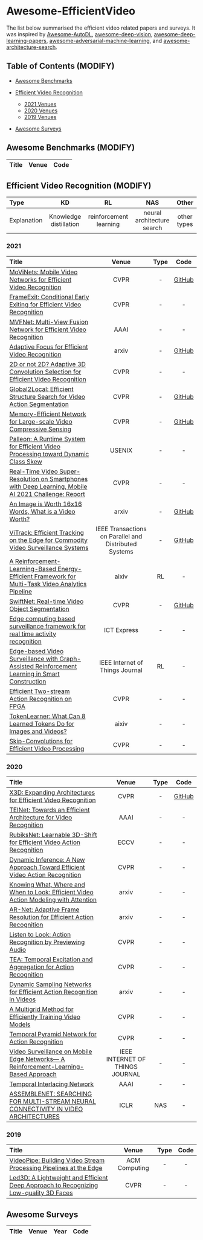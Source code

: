 # Awesome-EfficientVideo

The list below summarised the efficient video related papers and surveys. It was inspired by [Awesome-AutoDL](https://github.com/D-X-Y/Awesome-AutoDL), [awesome-deep-vision](https://github.com/kjw0612/awesome-deep-vision), [awesome-deep-learning-papers](https://github.com/terryum/awesome-deep-learning-papers), [awesome-adversarial-machine-learning](https://github.com/yenchenlin/awesome-adversarial-machine-learning), and [awesome-architecture-search](https://github.com/markdtw/awesome-architecture-search).

## Table of Contents (MODIFY)

- [Awesome Benchmarks](#awesome-benchmarks)

- [Efficient Video Recognition](#efficient-video-recognition)
  - [2021 Venues](#2021)
  - [2020 Venues](#2020)
  - [2019 Venues](#2019)


- [Awesome Surveys](#awesome-surveys)


## Awesome Benchmarks (MODIFY)

| Title | Venue | Code |
|:--------|:--------:|:--------:|


## Efficient Video Recognition (MODIFY)

|      Type   |            KD           |         RL             |         NAS               |    Other   |
|:------------|:-----------------------:|:----------------------:|:-------------------------:|:-----------:|
| Explanation | Knowledge distillation  | reinforcement learning | neural architecture search| other types |

### 2021


|  Title  |   Venue  |   Type   |   Code   |
|:--------|:--------:|:--------:|:--------:|
| [MoViNets: Mobile Video Networks for Efficient Video Recognition](https://openaccess.thecvf.com/content/CVPR2021/papers/Kondratyuk_MoViNets_Mobile_Video_Networks_for_Efficient_Video_Recognition_CVPR_2021_paper.pdf) | CVPR | - | [GitHub](https://github.com/google-research/movinet) |
| [FrameExit: Conditional Early Exiting for Efficient Video Recognition](https://openaccess.thecvf.com/content/CVPR2021/papers/Ghodrati_FrameExit_Conditional_Early_Exiting_for_Efficient_Video_Recognition_CVPR_2021_paper.pdf) | CVPR | - | - |
| [MVFNet: Multi-View Fusion Network for Efficient Video Recognition](https://www.aaai.org/AAAI21Papers/AAAI-1523.WuW.pdf) |AAAI | - | - |
| [Adaptive Focus for Efficient Video Recognition](https://arxiv.org/pdf/2105.03245.pdf) | arxiv | - | [GitHub](https://github.com/blackfeather-wang/AdaFocus) |
| [2D or not 2D? Adaptive 3D Convolution Selection for Efficient Video Recognition](https://openaccess.thecvf.com/content/CVPR2021/papers/Li_2D_or_not_2D_Adaptive_3D_Convolution_Selection_for_Efficient_CVPR_2021_paper.pdf) | CVPR | - | - |
| [Global2Local: Efficient Structure Search for Video Action Segmentation](https://openaccess.thecvf.com/content/CVPR2021/papers/Gao_Global2Local_Efficient_Structure_Search_for_Video_Action_Segmentation_CVPR_2021_paper.pdf) | CVPR | - | [GitHub](https://github.com/ShangHua-Gao/G2L-search) |
| [Memory-Efficient Network for Large-scale Video Compressive Sensing](https://openaccess.thecvf.com/content/CVPR2021/papers/Cheng_Memory-Efficient_Network_for_Large-Scale_Video_Compressive_Sensing_CVPR_2021_paper.pdf) | CVPR | - | [GitHub](https://github.com/BoChenGroup/RevSCI-net) |
| [Palleon: A Runtime System for Efficient Video Processing toward Dynamic Class Skew](https://www.usenix.org/system/files/atc21-feng-boyuan.pdf) |USENIX| - | - |
| [Real-Time Video Super-Resolution on Smartphones with Deep Learning, Mobile AI 2021 Challenge: Report](https://openaccess.thecvf.com/content/CVPR2021W/MAI/papers/Ignatov_Real-Time_Video_Super-Resolution_on_Smartphones_With_Deep_Learning_Mobile_AI_CVPRW_2021_paper.pdf) | CVPR | - | - |
| [An Image is Worth 16x16 Words, What is a Video Worth?](https://arxiv.org/pdf/2103.13915.pdf) | arxiv | - | [GitHub](https://github.com/Alibaba-MIIL/STAM) |
| [ViTrack: Efficient Tracking on the Edge for Commodity Video Surveillance Systems](http://tns.thss.tsinghua.edu.cn/~jiliang/publications/INFOCOM2018-vitrack.pdf) | IEEE Transactions on Parallel and Distributed Systems | - | [GitHub](https://github.com/Alibaba-MIIL/STAM) |
| [A Reinforcement-Learning-Based Energy-Efficient Framework for Multi-Task Video Analytics Pipeline](https://arxiv.org/pdf/2104.04443.pdf) | aixiv | RL | - |
| [SwiftNet: Real-time Video Object Segmentation](https://openaccess.thecvf.com/content/CVPR2021/papers/Wang_SwiftNet_Real-Time_Video_Object_Segmentation_CVPR_2021_paper.pdf) | CVPR | - | [GitHub](https://github.com/haochenheheda/SwiftNet) |
| [Edge computing based surveillance framework for real time activity recognition](https://www.sciencedirect.com/science/article/pii/S2405959521000540) | ICT Express | - | - |
| [Edge-based Video Surveillance with Graph-Assisted Reinforcement Learning in Smart Construction](https://ieeexplore.ieee.org/stamp/stamp.jsp?tp=&arnumber=9459774) | IEEE Internet of Things Journal | RL | - |
| [Efficient Two-stream Action Recognition on FPGA](https://openaccess.thecvf.com/content/CVPR2021W/ECV/papers/Lin_Efficient_Two-Stream_Action_Recognition_on_FPGA_CVPRW_2021_paper.pdf) | CVPR | - | - |
| [TokenLearner: What Can 8 Learned Tokens Do for Images and Videos?](https://arxiv.org/pdf/2106.11297.pdf) | aixiv | - | - |
| [Skip-Convolutions for Efficient Video Processing](https://openaccess.thecvf.com/content/CVPR2021/papers/Habibian_Skip-Convolutions_for_Efficient_Video_Processing_CVPR_2021_paper.pdf) | CVPR | - | - |






### 2020


|  Title  |   Venue  |   Type   |   Code   |
|:--------|:--------:|:--------:|:--------:|
| [X3D: Expanding Architectures for Efficient Video Recognition](https://openaccess.thecvf.com/content_CVPR_2020/papers/Feichtenhofer_X3D_Expanding_Architectures_for_Efficient_Video_Recognition_CVPR_2020_paper.pdf) | CVPR | - | [GitHub](https://github.com/facebookresearch/SlowFast) |
| [TEINet: Towards an Efficient Architecture for Video Recognition](https://ojs.aaai.org/index.php/AAAI/article/view/6836) | AAAI | - | - |
| [RubiksNet: Learnable 3D-Shift for Efficient Video Action Recognition](http://www.ecva.net/papers/eccv_2020/papers_ECCV/papers/123640494.pdf) | ECCV | - | - |
| [Dynamic Inference: A New Approach Toward Efficient Video Action Recognition](https://openaccess.thecvf.com/content_CVPRW_2020/papers/w40/Wu_Dynamic_Inference_A_New_Approach_Toward_Efficient_Video_Action_Recognition_CVPRW_2020_paper.pdf) | CVPR | - | - |
| [Knowing What, Where and When to Look: Efficient Video Action Modeling with Attention](https://arxiv.org/pdf/2004.01278.pdf) | arxiv | - | - |
| [AR-Net: Adaptive Frame Resolution for Efficient Action Recognition](https://arxiv.org/pdf/2007.15796.pdf) | arxiv | - | - |
| [Listen to Look: Action Recognition by Previewing Audio](https://openaccess.thecvf.com/content_CVPR_2020/papers/Gao_Listen_to_Look_Action_Recognition_by_Previewing_Audio_CVPR_2020_paper.pdf) | CVPR | - | - |
| [TEA: Temporal Excitation and Aggregation for Action Recognition](https://openaccess.thecvf.com/content_CVPR_2020/papers/Li_TEA_Temporal_Excitation_and_Aggregation_for_Action_Recognition_CVPR_2020_paper.pdf) | CVPR | - | - |
| [Dynamic Sampling Networks for Efficient Action Recognition in Videos](https://arxiv.org/pdf/2006.15560.pdf) | arxiv | - | - |
| [A Multigrid Method for Efficiently Training Video Models](https://openaccess.thecvf.com/content_CVPR_2020/papers/Wu_A_Multigrid_Method_for_Efficiently_Training_Video_Models_CVPR_2020_paper.pdf) | CVPR | - | - |
| [Temporal Pyramid Network for Action Recognition](https://openaccess.thecvf.com/content_CVPR_2020/papers/Yang_Temporal_Pyramid_Network_for_Action_Recognition_CVPR_2020_paper.pdf) | CVPR | - | - |
| [Video Surveillance on Mobile Edge Networks— A Reinforcement-Learning-Based Approach](https://ieeexplore.ieee.org/stamp/stamp.jsp?tp=&arnumber=8966998) | IEEE INTERNET OF THINGS JOURNAL | - | - |
| [Temporal Interlacing Network](https://doi.org/10.1609/aaai.v34i07.6872) | AAAI | - | - |
| [ASSEMBLENET: SEARCHING FOR MULTI-STREAM NEURAL CONNECTIVITY IN VIDEO ARCHITECTURES](https://openreview.net/pdf?id=SJgMK64Ywr) | ICLR | NAS | - |






### 2019

|  Title  |   Venue  |   Type   |   Code   |
|:--------|:--------:|:--------:|:--------:|
| [VideoPipe: Building Video Stream Processing Pipelines at the Edge](https://dl.acm.org/doi/pdf/10.1145/3366626.3368131) | ACM Computing | - | - |
| [Led3D: A Lightweight and Efficient Deep Approach to Recognizing Low-quality 3D Faces](https://openaccess.thecvf.com/content_CVPR_2019/papers/Mu_Led3D_A_Lightweight_and_Efficient_Deep_Approach_to_Recognizing_Low-Quality_CVPR_2019_paper.pdf) | CVPR | - | - |



## Awesome Surveys

|  Title  |   Venue  |   Year   |   Code   |
|:--------|:--------:|:--------:|:--------:|

